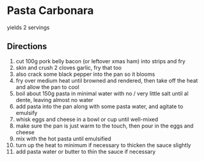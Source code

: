 # Pasta Carbonara

yields 2 servings

## Directions

1. cut 100g pork belly bacon (or leftover xmas ham) into strips and fry
2. skin and crush 2 cloves garlic, fry that too
3. also crack some black pepper into the pan so it blooms
4. fry over medium heat until browned and rendered, then take off the heat and allow the pan to cool
5. boil about 150g pasta in minimal water with no / very little salt until al dente, leaving almost no water
6. add pasta into the pan along with some pasta water, and agitate to emulsify
7. whisk eggs and cheese in a bowl or cup until well-mixed
8. make sure the pan is just warm to the touch, then pour in the eggs and cheese
9. mix with the hot pasta until emulsified
10. turn up the heat to minimum if necessary to thicken the sauce slightly
11. add pasta water or butter to thin the sauce if necessary
